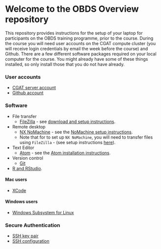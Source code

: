 # Welcome to the OBDS Overview repository

This repository provides instructions for the setup of your laptop for participants on the OBDS training programme, prior to the course.
During the course you will need user accounts on the CGAT compute cluster (you will receive login credentials by email the week before the course) and Github.
There are a few different software packages required on your local computer for the course.
You might already have some of these things installed, so only install those that you do not have already.

### User accounts

- [CGAT server account](cgat_login.md)
- [Github account](create_github_account.md)

### Software

- File transfer
    + [FileZilla](https://filezilla-project.org/) - see [download and setup instructions](filezilla_instructions.pdf).
- Remote desktop
    + [NX NoMachine](https://www.nomachine.com/) - see the [NoMachine setup instructions](nomachine_setup.pdf).
    + Note that for to set up `NX NoMachine`, you will need to transfer files using `FileZilla` - (see setup instructions [here](filezilla_instructions.pdf)).
- Text Editor
    + [Atom](https://atom.io/) - see the [Atom installation instructions](atom_installation_instructions.md).
- Version control
    + [Git](git_setup.md)
- [R and RStudio](r_setup.md).

#### Mac users

- [XCode](xcode_setup.md)

#### Windows users

- [Windows Subsystem for Linux](wsl_setup.md)

### Secure Authentication

- [SSH key pair](create_ssh_keypair.md)
- [SSH configuration](ssh_config.md)
